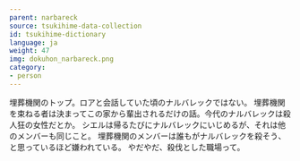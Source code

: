 ```yaml
---
parent: narbareck
source: tsukihime-data-collection
id: tsukihime-dictionary
language: ja
weight: 47
img: dokuhon_narbareck.png
category:
- person
---
```


埋葬機関のトップ。ロアと会話していた頃のナルバレックではない。
埋葬機関を束ねる者は決まってこの家から輩出されるだけの話。今代のナルバレックは殺人狂の女性だとか。
シエルは帰るたびにナルバレックにいじめるが、それは他のメンバーも同じこと。
埋葬機関のメンバーは誰もがナルバレックを殺そう、と思っているほど嫌われている。
やだやだ、殺伐とした職場って。
